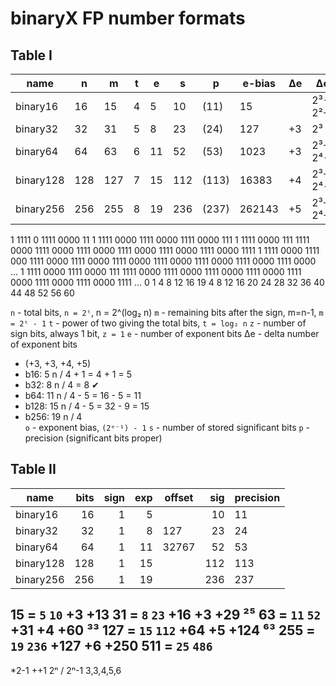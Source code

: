 # binaryX FP number formats

## Table I

name      |   n |   m | t |  e |   s |    p  | e-bias | Δe | Δexp        | Δs
----------|-----|-----|---|----|-----|-------|--------|----|-------------|------
binary16  |  16 |  15 | 4 |  5 |  10 |  (11) |     15 |    | 2³-3, 2²+1  | 
binary32  |  32 |  31 | 5 |  8 |  23 |  (24) |    127 | +3 | 2³          |  +13
binary64  |  64 |  63 | 6 | 11 |  52 |  (53) |   1023 | +3 | 2³+3,  2⁴-5 |  +29
binary128 | 128 | 127 | 7 | 15 | 112 | (113) |  16383 | +4 | 2³+7,  2⁴-1 |  +60
binary256 | 256 | 255 | 8 | 19 | 236 | (237) | 262143 | +5 | 2³+11, 2⁴+3 | +124


1 1111 0                    1111 0000 11
1 1111 0000                 1111 0000 1111 0000 111
1 1111 0000 111             1111 0000 1111 0000 1111 0000 1111 0000 1111 0000 1111 0000 1111
1 1111 0000 1111 000        1111 0000 1111 0000 1111 0000 1111 0000 1111 0000 1111 0000 1111 0000 …
1 1111 0000 1111 0000 111   1111 0000 1111 0000 1111 0000 1111 0000 1111 0000 1111 0000 1111 0000 1111 …
0 1  4    8   12   16  19   4    8   12   16   20   24   28   32   36   40   44   48   52   56   60


`n` - total bits, `n = 2ᵗ`, n = 2^(log₂ n)
`m` - remaining bits after the sign, m=n-1, `m = 2ᵗ - 1`
`t` - power of two giving the total bits, `t = log₂ n`
`z` - number of sign bits, always 1 bit, `z = 1`
`e` - number of exponent bits
Δe  - delta number of exponent bits
  - (+3, +3, +4, +5)
  - b16:   5   n / 4 + 1 =  4 + 1 = 5     
  - b32:   8   n / 4 = 8 ✔               
  - b64:  11   n / 4 - 5 = 16 - 5 = 11    
  - b128: 15   n / 4 - 5 = 32 - 9 = 15    
  - b256: 19   n / 4                      
`o` - exponent bias, `(2ᵉ⁻¹) - 1`
`s` - number of stored significant bits
`p` - precision (significant bits proper)



## Table II

name      | bits | sign | exp | offset | sig  | precision
----------|-----:|-----:|----:|--------|-----:|-----------
binary16  |   16 |    1 |   5 |        |   10 |   11
binary32  |   32 |    1 |   8 |    127 |   23 |   24
binary64  |   64 |    1 |  11 |  32767 |   52 |   53
binary128 |  128 |    1 |  15 |        |  112 |  113
binary256 |  256 |    1 |  19 |        |  236 |  237


15  =  `5`      `10`
       +3       +13
31  =  `8`      `23`   +16
       +3       +29     ²⁵
63  = `11`      `52`   +31
       +4       +60     ³³
127 = `15`     `112`   +64
       +5      +124     ⁶³
255 = `19`     `236`  +127
       +6      +250
511 = `25`     `486`
-----------------------------
*2-1  ++1               2ⁿ / 2ⁿ-1
      3,3,4,5,6
